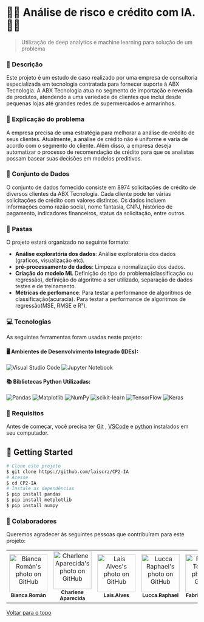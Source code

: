 # 👨‍💻 Análise de risco e crédito com IA.👩‍💻

> Utilização de deep analytics e machine learning para solução de um problema

### 📌 Descrição
Este projeto é um estudo de caso realizado por uma empresa de consultoria especializada em tecnologia contratada para fornecer suporte à ABX Tecnologia. A ABX Tecnologia atua no segmento de importação e revenda de produtos, atendendo a uma variedade de clientes que inclui desde pequenas lojas até grandes redes de supermercados e armarinhos.

### 📄 Explicação do problema

A empresa precisa de uma estratégia para melhorar a análise de crédito de seus clientes. Atualmente, a análise de crédito não é uniforme e varia de acordo com o segmento do cliente. Além disso, a empresa deseja automatizar o processo de recomendação de crédito para que os analistas possam basear suas decisões em modelos preditivos.

### 🎲 Conjunto de Dados
O conjunto de dados fornecido consiste em 8974 solicitações de crédito de diversos clientes da ABX Tecnologia. Cada cliente pode ter várias solicitações de crédito com valores distintos. Os dados incluem informações como razão social, nome fantasia, CNPJ, histórico de pagamento, indicadores financeiros, status da solicitação, entre outros.

### 📁 Pastas

O projeto estará organizado no seguinte formato:

- **Análise exploratória dos dados**: Análise exploratória dos dados (graficos, visualização etc).
- **pré-processamento de dados**: Limpeza e normalização dos dados.
- **Criação do modelo ML** Definição do tipo do problema(classificação ou regressão), definição do algoritmo a ser utilizado, separação de dados testes e de treinamento.
- **Métricas de perfomance**: Para testar a performance de algoritmos de classificação(acuracia). Para testar a performance de algoritmos de regressão(MSE, RMSE e R²).

### 💻 Tecnologias

As seguintes ferramentas foram usadas neste projeto:

#### 🖥️ Ambientes de Desenvolvimento Integrado (IDEs):
![Visual Studio Code](https://img.shields.io/badge/Visual%20Studio%20Code-0078d7.svg?style=for-the-badge&logo=visual-studio-code&logoColor=white)
![Jupyter Notebook](https://img.shields.io/badge/jupyter-%23FA0F00.svg?style=for-the-badge&logo=jupyter&logoColor=white)

#### 📚 Bibliotecas Python Utilizadas:
![Pandas](https://img.shields.io/badge/pandas-%23150458.svg?style=for-the-badge&logo=pandas&logoColor=white)
![Matplotlib](https://img.shields.io/badge/Matplotlib-%23ffffff.svg?style=for-the-badge&logo=Matplotlib&logoColor=black)
![NumPy](https://img.shields.io/badge/numpy-%23013243.svg?style=for-the-badge&logo=numpy&logoColor=white)
![scikit-learn](https://img.shields.io/badge/scikit--learn-%23F7931E.svg?style=for-the-badge&logo=scikit-learn&logoColor=white)
![TensorFlow](https://img.shields.io/badge/TensorFlow-%23FF6F00.svg?style=for-the-badge&logo=TensorFlow&logoColor=white)
![Keras](https://img.shields.io/badge/Keras-%23D00000.svg?style=for-the-badge&logo=Keras&logoColor=white)

### 🧾 Requisitos

Antes de começar, você precisa ter [Git](https://git-scm.com) , [VSCode](https://code.visualstudio.com/) e [python](https://www.python.org/downloads/) instalados em seu computador.

## :checkered_flag: Getting Started

```bash
# Clone este projeto
$ git clone https://github.com/laiscrz/CP2-IA
# Acesse
$ cd CP2-IA
# Instale as dependências
$ pip install pandas
$ pip install metplotlib
$ pip install numpy
```

### 🤝 Colaboradores

Queremos agradecer às seguintes pessoas que contribuíram para este projeto:

<table>
  <tr>
        <td align="center">
      <a href="https://github.com/biancaroman">
        <img src="https://avatars.githubusercontent.com/u/128830935?v=4" width="100px;" border-radius='50%' alt="Bianca Román's photo on GitHub"/><br>
        <sub>
          <b>Bianca Román</b>
        </sub>
      </a>
    </td>
    <td align="center">
      <a href="https://github.com/charlenefialho">
        <img src="https://avatars.githubusercontent.com/u/94643076?v=4" width="100px;" border-radius='50%' alt="Charlene Aparecida's photo on GitHub"/><br>
        <sub>
          <b>Charlene Aparecida</b>
        </sub>
      </a>
    </td>
    <td align="center">
      <a href="https://github.com/laiscrz">
        <img src="https://avatars.githubusercontent.com/u/133046134?v=4" width="100px;" alt="Lais Alves's photo on GitHub"/><br>
        <sub>
          <b>Lais Alves</b>
        </sub>
      </a>
    </td>
    <td align="center">
      <a href="https://github.com/LuccaRaphael">
        <img src="https://avatars.githubusercontent.com/u/127765063?v=4" width="100px;" border-radius='50%' alt="Lucca Raphael's photo on GitHub"/><br>
        <sub>
          <b>Lucca Raphael</b>
        </sub>
      </a>
    </td>
     <td align="center">
      <a href="https://github.com/Fabs0602">
        <img src="https://avatars.githubusercontent.com/u/111320639?v=4" width="100px;" border-radius='50%' alt="Fabricio Torres's photo on GitHub"/><br>
        <sub>
          <b>Fabricio Torres</b>
        </sub>
      </a>
    </td>
  </tr>
</table>

<a href="#top">Voltar para o topo</a>
